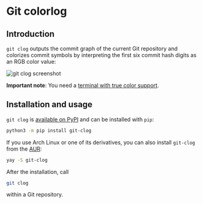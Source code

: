 # Git colorlog

## Introduction

`git clog` outputs the commit graph of the current Git repository and colorizes commit symbols by interpreting the first
six commit hash digits as an RGB color value:

![git clog screenshot](https://raw.githubusercontent.com/IngoMeyer441/git-clog/master/screenshot.png)

**Important note**: You need a [terminal with true color support](https://gist.github.com/XVilka/8346728).

## Installation and usage

`git clog` is [available on PyPI](https://pypi.org/project/git-clog/) and can be installed with `pip`:

```bash
python3 -m pip install git-clog
```

If you use Arch Linux or one of its derivatives, you can also install `git-clog` from the
[AUR](https://aur.archlinux.org/packages/git-clog/):

```bash
yay -S git-clog
```

After the installation, call

```bash
git clog
```

within a Git repository.
